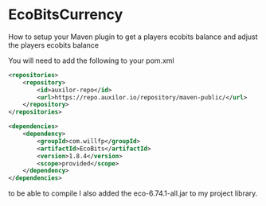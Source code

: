 # EcoBitsCurrency
How to setup your Maven plugin to get a players ecobits balance and adjust the players ecobits balance

You will need to add the following to your pom.xml
```xml
<repositories>
	<repository>
		<id>auxilor-repo</id>
		<url>https://repo.auxilor.io/repository/maven-public/</url>
	</repository>
</repositories>

<dependencies>
	<dependency>
		<groupId>com.willfp</groupId>
		<artifactId>EcoBits</artifactId>
		<version>1.8.4</version>
		<scope>provided</scope>
	</dependency>
</dependencies>
```

to be able to compile I also added the eco-6.74.1-all.jar to my project library.
